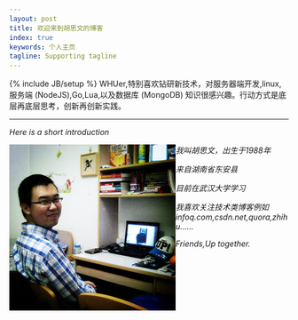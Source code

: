 ```yaml
---
layout: post
title: 欢迎来到胡思文的博客
index: true
keywords: 个人主页
tagline: Supporting tagline
---
```

{% include JB/setup %}
WHUer,特别喜欢钻研新技术，对服务器端开发,linux,服务端 (NodeJS),Go,Lua,以及数据库 (MongoDB) 知识很感兴趣。行动方式是底层再底层思考，创新再创新实践。

***

_Here is a short introduction_

<img src="/assets/pictures/photo.jpg" align="left" />

_我叫胡思文，出生于1988年_

_来自湖南省东安县_

_目前在武汉大学学习_

_我喜欢关注技术类博客例如infoq.com,csdn.net,quora,zhihu......_

_Friends,Up together._
